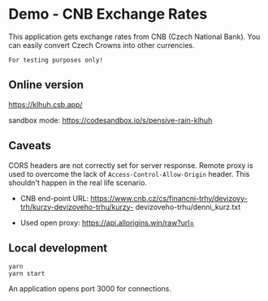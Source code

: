 # Demo - CNB Exchange Rates

This application gets exchange rates from CNB (Czech National Bank). You can easily convert Czech Crowns into other currencies.

`For testing purposes only!`

## Online version

https://klhuh.csb.app/

sandbox mode: https://codesandbox.io/s/pensive-rain-klhuh


## Caveats

CORS headers are not correctly set for server response. Remote proxy is used to overcome the lack of `Access-Control-Allow-Origin` header. This shouldn't happen in the real life scenario.

- CNB end-point URL: https://www.cnb.cz/cs/financni-trhy/devizovy-trh/kurzy-devizoveho-trhu/kurzy-
devizoveho-trhu/denni_kurz.txt

- Used open proxy: https://api.allorigins.win/raw?url=

## Local development
```shell
yarn
yarn start
```
An application opens port 3000 for connections.
